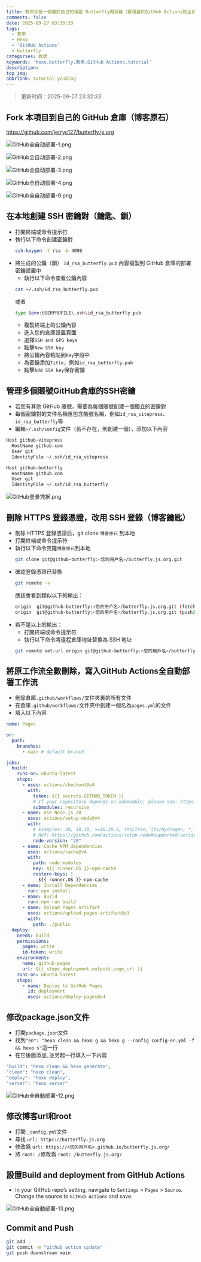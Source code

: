 ```yaml
---
title: 教你手搓一個屬於自己的博客 Butterfly開源篇（實現基於GitHub Actions的全自動部署Hexo）
comments: false
date: 2025-09-27 03:30:33
tags:
  - 教學
  - Hexo
  - 'GitHub Actions'
  - butterfly
categories: 教學
keywords: 'hexo,butterfly,教學,GitHub Actions,tutorial'
description:
top_img:
abbrlink: tutorial-youblog
---
```


> 更新时间：2025-09-27 23:32:33

## Fork 本項目到自己的 GitHub 倉庫（博客原石）
<https://github.com/jerryc127/butterfly.js.org>

![GitHub全自动部署-1.png](https://cloudflare-imgbed-7oz.pages.dev/file/1758920821402_GitHub全自动部署-1.png)

![GitHub全自动部署-2.png](https://cloudflare-imgbed-7oz.pages.dev/file/1758920815866_GitHub全自动部署-2.png)

![GitHub全自动部署-3.png](https://cloudflare-imgbed-7oz.pages.dev/file/1758920816732_GitHub全自动部署-3.png)

![GitHub全自动部署-4.png](https://cloudflare-imgbed-7oz.pages.dev/file/1758920819579_GitHub全自动部署-4.png)

![GitHub全自动部署-9.png](https://cloudflare-imgbed-7oz.pages.dev/file/1758979030584_GitHub全自动部署-9.png)

## 在本地創建 SSH 密鑰對（鑰匙、鎖）
   - 打開終端或命令提示符
   - 執行以下命令創建密鑰對
     ```bash
     ssh-keygen -t rsa -b 4096
     ```
   - 將生成的公鑰（鎖） `id_rsa_butterfly.pub` 內容複製到 GitHub 倉庫的部署密鑰設置中
     - 執行以下命令查看公鑰內容
     ```bash
     cat ~/.ssh/id_rsa_butterfly.pub
     ```
     或者
     ```bash
     type $env:USERPROFILE\.ssh\id_rsa_butterfly.pub
     ```
     - 複製終端上的公鑰內容
     - 進入您的倉庫設置頁面
     - 選擇`SSH and GPG keys`
     - 點擊`New SSH key`
     - 將公鑰內容粘貼到`Key`字段中
     - 為密鑰添加`Title`，例如`id_rsa_butterfly.pub`
     - 點擊`Add SSH key`保存密鑰  

## 管理多個賬號GitHub倉庫的SSH密鑰
   - 若您有其他 GitHub 賬號，需要為每個賬號創建一個獨立的密鑰對
   - 每個密鑰對的文件名稱應包含賬號名稱，例如`id_rsa_vitepress`、`id_rsa_butterfly`等
   - 編輯`~/.ssh/config`文件（若不存在，則創建一個），添加以下內容
```bash
Host github-vitepress
  HostName github.com
  User git
  IdentityFile ~/.ssh/id_rsa_vitepress

Host github-butterfly
  HostName github.com
  User git
  IdentityFile ~/.ssh/id_rsa_butterfly
```

![GitHub登录凭据.png](https://cloudflare-imgbed-7oz.pages.dev/file/1758920815738_GitHub登录凭据.png)

## 刪除 HTTPS 登錄憑證，改用 SSH 登錄（博客鑰匙）
   - 刪除 HTTPS 登錄憑證后，git clone `博客原石` 到本地
   - 打開終端或命令提示符
   - 執行以下命令克隆`博客原石`到本地
     ```bash
     git clone git@github-butterfly:<您的用戶名>/butterfly.js.org.git
     ```
   - 確認登錄憑證已替換
     ```bash
     git remote -v
     ```
     應該會看到類似以下的輸出：
     ```bash
     origin  git@github-butterfly:<您的用戶名>/butterfly.js.org.git (fetch)
     origin  git@github-butterfly:<您的用戶名>/butterfly.js.org.git (push)
     ```
   - 若不是以上的輸出：
     - 打開終端或命令提示符
     - 執行以下命令將遠程倉庫地址替換為 SSH 地址
     ```bash
     git remote set-url origin git@github-butterfly:<您的用戶名>/butterfly.js.org.git 
     ```
## 將原工作流全數刪除，寫入GitHub Actions全自動部署工作流
   - 刪除倉庫`.github/workflows/`文件夾裏的所有文件
   - 在倉庫`.github/workflows/`文件夾中創建一個名為`pages.yml`的文件
   - 填入以下內容
```yaml
name: Pages

on:
  push:
    branches:
      - main # default branch

jobs:
  build:
    runs-on: ubuntu-latest
    steps:
      - uses: actions/checkout@v4
        with:
          token: ${{ secrets.GITHUB_TOKEN }}
          # If your repository depends on submodule, please see: https://github.com/actions/checkout
          submodules: recursive
      - name: Use Node.js 20
        uses: actions/setup-node@v4
        with:
          # Examples: 20, 18.19, >=16.20.2, lts/Iron, lts/Hydrogen, *, latest, current, node
          # Ref: https://github.com/actions/setup-node#supported-version-syntax
          node-version: "20"
      - name: Cache NPM dependencies
        uses: actions/cache@v4
        with:
          path: node_modules
          key: ${{ runner.OS }}-npm-cache
          restore-keys: |
            ${{ runner.OS }}-npm-cache
      - name: Install Dependencies
        run: npm install
      - name: Build
        run: npm run build
      - name: Upload Pages artifact
        uses: actions/upload-pages-artifact@v3
        with:
          path: ./public
  deploy:
    needs: build
    permissions:
      pages: write
      id-token: write
    environment:
      name: github-pages
      url: ${{ steps.deployment.outputs.page_url }}
    runs-on: ubuntu-latest
    steps:
      - name: Deploy to GitHub Pages
        id: deployment
        uses: actions/deploy-pages@v4
```

## 修改package.json文件
  - 打開`package.json`文件
  - 找到`"en": "hexo clean && hexo g && hexo g --config config-en.yml -f && hexo s"`這一行
  - 在它後面添加`,`並另起一行填入一下内容
  ```bash
  "build": "hexo clean && hexo generate",
  "clean": "hexo clean",
  "deploy": "hexo deploy",
  "server": "hexo server"
  ```

![GitHub全自動部署-12.png](https://cloudflare-imgbed-7oz.pages.dev/file/1758988978913_GitHub全自動部署-12.png)

## 修改博客url和root
  - 打開 `_config.yml`文件
  - 尋找 `url: https://butterfly.js.org`
  - 修改爲 `url: https://<您的用戶名>.github.io/butterfly.js.org/`
  - 將 `root: /`修改爲 `root: /butterfly.js.org/`

## 設置Build and deployment from GitHub Actions
  - In your GitHub repo’s setting, navigate to `Settings` > `Pages` > `Source`. Change the source to `GitHub Actions` and save.

![GitHub全自動部署-13.png](https://cloudflare-imgbed-7oz.pages.dev/file/1758989293234_GitHub全自動部署-13.png)

## Commit and Push
  ```bash
  git add .
  git commit -m "github action update"
  git push downstream main
  ```